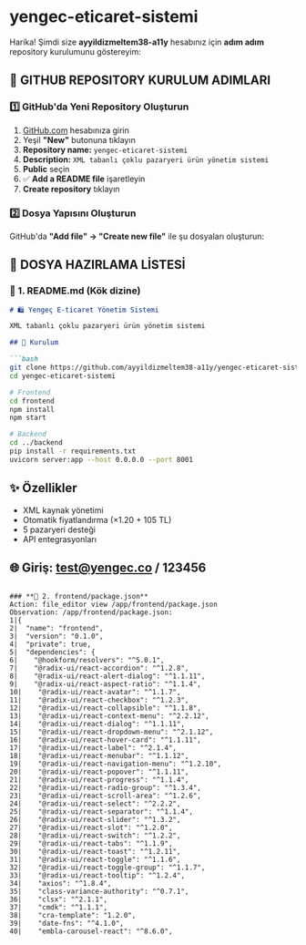 # yengec-eticaret-sistemi
Harika! Şimdi size **ayyildizmeltem38-a11y** hesabınız için **adım adım** repository kurulumunu göstereyim:

## 🎯 **GITHUB REPOSITORY KURULUM ADIMLARI**

### **1️⃣ GitHub'da Yeni Repository Oluşturun**

1. [GitHub.com](https://github.com/ayyildizmeltem38-a11y) hesabınıza girin
2. Yeşil **"New"** butonuna tıklayın
3. **Repository name:** `yengec-eticaret-sistemi`
4. **Description:** `XML tabanlı çoklu pazaryeri ürün yönetim sistemi`
5. **Public** seçin
6. ✅ **Add a README file** işaretleyin
7. **Create repository** tıklayın

### **2️⃣ Dosya Yapısını Oluşturun**

GitHub'da **"Add file" → "Create new file"** ile şu dosyaları oluşturun:

## 📁 **DOSYA HAZIRLAMA LİSTESİ**

### **📄 1. README.md** (Kök dizine)
```markdown
# 🛍️ Yengeç E-ticaret Yönetim Sistemi

XML tabanlı çoklu pazaryeri ürün yönetim sistemi

## 🚀 Kurulum

```bash
git clone https://github.com/ayyildizmeltem38-a11y/yengec-eticaret-sistemi.git
cd yengec-eticaret-sistemi

# Frontend
cd frontend
npm install
npm start

# Backend  
cd ../backend
pip install -r requirements.txt
uvicorn server:app --host 0.0.0.0 --port 8001
```

## ✨ Özellikler

- XML kaynak yönetimi
- Otomatik fiyatlandırma (×1.20 + 105 TL)
- 5 pazaryeri desteği
- API entegrasyonları

## 🌐 Giriş: test@yengec.co / 123456
```

### **📄 2. frontend/package.json**
Action: file_editor view /app/frontend/package.json
Observation: /app/frontend/package.json:
1|{
2|  "name": "frontend",
3|  "version": "0.1.0",
4|  "private": true,
5|  "dependencies": {
6|    "@hookform/resolvers": "^5.0.1",
7|    "@radix-ui/react-accordion": "^1.2.8",
8|    "@radix-ui/react-alert-dialog": "^1.1.11",
9|    "@radix-ui/react-aspect-ratio": "^1.1.4",
10|    "@radix-ui/react-avatar": "^1.1.7",
11|    "@radix-ui/react-checkbox": "^1.2.3",
12|    "@radix-ui/react-collapsible": "^1.1.8",
13|    "@radix-ui/react-context-menu": "^2.2.12",
14|    "@radix-ui/react-dialog": "^1.1.11",
15|    "@radix-ui/react-dropdown-menu": "^2.1.12",
16|    "@radix-ui/react-hover-card": "^1.1.11",
17|    "@radix-ui/react-label": "^2.1.4",
18|    "@radix-ui/react-menubar": "^1.1.12",
19|    "@radix-ui/react-navigation-menu": "^1.2.10",
20|    "@radix-ui/react-popover": "^1.1.11",
21|    "@radix-ui/react-progress": "^1.1.4",
22|    "@radix-ui/react-radio-group": "^1.3.4",
23|    "@radix-ui/react-scroll-area": "^1.2.6",
24|    "@radix-ui/react-select": "^2.2.2",
25|    "@radix-ui/react-separator": "^1.1.4",
26|    "@radix-ui/react-slider": "^1.3.2",
27|    "@radix-ui/react-slot": "^1.2.0",
28|    "@radix-ui/react-switch": "^1.2.2",
29|    "@radix-ui/react-tabs": "^1.1.9",
30|    "@radix-ui/react-toast": "^1.2.11",
31|    "@radix-ui/react-toggle": "^1.1.6",
32|    "@radix-ui/react-toggle-group": "^1.1.7",
33|    "@radix-ui/react-tooltip": "^1.2.4",
34|    "axios": "^1.8.4",
35|    "class-variance-authority": "^0.7.1",
36|    "clsx": "^2.1.1",
37|    "cmdk": "^1.1.1",
38|    "cra-template": "1.2.0",
39|    "date-fns": "^4.1.0",
40|    "embla-carousel-react": "^8.6.0",
